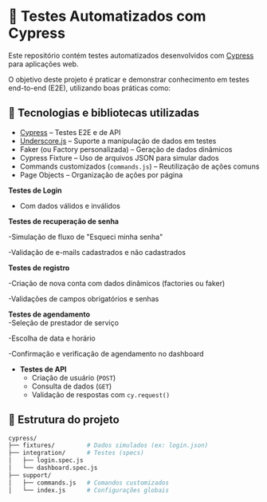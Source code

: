 # 🧪 Testes Automatizados com Cypress

Este repositório contém testes automatizados desenvolvidos com [Cypress](https://www.cypress.io/) para aplicações web.

O objetivo deste projeto é praticar e demonstrar conhecimento em testes end-to-end (E2E), utilizando boas práticas como: 

## 🚀 Tecnologias e bibliotecas utilizadas

- [Cypress](https://www.cypress.io/) – Testes E2E e de API
- [Underscore.js](https://underscorejs.org/) – Suporte a manipulação de dados em testes
- Faker (ou Factory personalizada) – Geração de dados dinâmicos
- Cypress Fixture – Uso de arquivos JSON para simular dados
- Commands customizados (`commands.js`) – Reutilização de ações comuns
- Page Objects – Organização de ações por página

**Testes de Login**
- Com dados válidos e inválidos

**Testes de recuperação de senha** 

-Simulação de fluxo de "Esqueci minha senha"

-Validação de e-mails cadastrados e não cadastrados 

**Testes de registro**  

-Criação de nova conta com dados dinâmicos (factories ou faker)

-Validações de campos obrigatórios e senhas 

**Testes de agendamento**  
-Seleção de prestador de serviço

-Escolha de data e horário

-Confirmação e verificação de agendamento no dashboard

- **Testes de API**
  - Criação de usuário (`POST`)
  - Consulta de dados (`GET`)
  - Validação de respostas com `cy.request()`

## 📁 Estrutura do projeto

```bash
cypress/
├── fixtures/         # Dados simulados (ex: login.json)
├── integration/      # Testes (specs)
│   ├── login.spec.js
│   └── dashboard.spec.js
├── support/
│   ├── commands.js   # Comandos customizados
│   └── index.js      # Configurações globais
